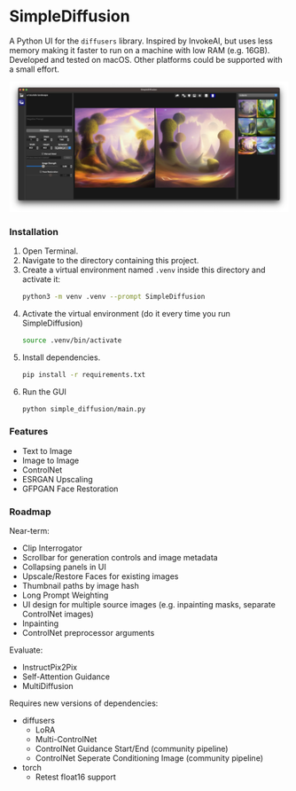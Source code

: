 # SimpleDiffusion

A Python UI for the `diffusers` library.  Inspired by InvokeAI, but uses less memory making it faster to run on a machine with low RAM (e.g. 16GB).  Developed and tested on macOS.  Other platforms could be supported with a small effort.

![Screenshot](docs/screenshot.webp)

### Installation

1. Open Terminal.
2. Navigate to the directory containing this project.
3. Create a virtual environment named `.venv` inside this directory and activate it:
    ```sh
    python3 -m venv .venv --prompt SimpleDiffusion
    ```
4. Activate the virtual environment (do it every time you run SimpleDiffusion)
    ```sh
    source .venv/bin/activate
    ```
5. Install dependencies.
    ```sh
    pip install -r requirements.txt
    ```
6. Run the GUI
    ```sh
    python simple_diffusion/main.py
    ```

### Features

- Text to Image
- Image to Image
- ControlNet
- ESRGAN Upscaling
- GFPGAN Face Restoration

### Roadmap

Near-term:
- Clip Interrogator
- Scrollbar for generation controls and image metadata
- Collapsing panels in UI
- Upscale/Restore Faces for existing images
- Thumbnail paths by image hash 
- Long Prompt Weighting
- UI design for multiple source images (e.g. inpainting masks, separate ControlNet images)
- Inpainting
- ControlNet preprocessor arguments

Evaluate:
- InstructPix2Pix
- Self-Attention Guidance
- MultiDiffusion

Requires new versions of dependencies:
- diffusers
  - LoRA
  - Multi-ControlNet
  - ControlNet Guidance Start/End (community pipeline)
  - ControlNet Seperate Conditioning Image (community pipeline)
- torch
  - Retest float16 support
